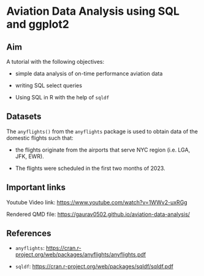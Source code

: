 # Aviation Data Analysis using SQL and ggplot2 

## Aim

A tutorial with the following objectives:

- simple data analysis of on-time performance aviation data

- writing SQL select queries

- Using SQL in R with the help of `sqldf`

## Datasets
The `anyflights()` from the `anyflights` package is used to obtain data of the domestic flights such that:

- the flights originate from the airports that serve NYC region (i.e. LGA, JFK, EWR).
  
- The flights were scheduled in the first two months of 2023.

## Important links

Youtube Video link: https://www.youtube.com/watch?v=1WWv2-uxRGg

Rendered QMD file: https://gaurav0502.github.io/aviation-data-analysis/

## References

- `anyflights`: https://cran.r-project.org/web/packages/anyflights/anyflights.pdf

- `sqldf`: https://cran.r-project.org/web/packages/sqldf/sqldf.pdf

